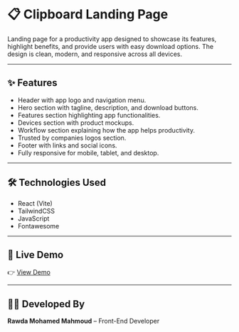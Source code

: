 # 📋 Clipboard Landing Page

Landing page for a productivity app designed to showcase its features, highlight benefits, and provide users with easy download options. The design is clean, modern, and responsive across all devices.  

---

## ✨ Features
- Header with app logo and navigation menu.  
- Hero section with tagline, description, and download buttons.  
- Features section highlighting app functionalities.  
- Devices section with product mockups.  
- Workflow section explaining how the app helps productivity.  
- Trusted by companies logos section.  
- Footer with links and social icons.  
- Fully responsive for mobile, tablet, and desktop.  

---

## 🛠️ Technologies Used
- React (Vite)   
- TailwindCSS  
- JavaScript
- Fontawesome

---

## 🚀 Live Demo
👉 [View Demo](https://your-netlify-link.netlify.app)  

---

## 👩‍💻 Developed By
**Rawda Mohamed Mahmoud** – Front-End Developer  
